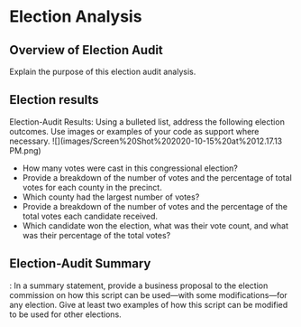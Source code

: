 # Election Analysis

## Overview of Election Audit
Explain the purpose of this election audit analysis.
## Election results 

Election-Audit Results: Using a bulleted list, address the following election outcomes. Use images or examples of your code as support where necessary.
![](images/Screen%20Shot%202020-10-15%20at%2012.17.13 PM.png)
  - How many votes were cast in this congressional election?
  - Provide a breakdown of the number of votes and the percentage of total votes for each county in the precinct.
  - Which county had the largest number of votes?
  - Provide a breakdown of the number of votes and the percentage of the total votes each candidate received.
  -   Which candidate won the election, what was their vote count, and what was their percentage of the total votes?
  
## Election-Audit Summary
: In a summary statement, provide a business proposal to the election commission on how this script can be used—with some modifications—for any election. Give at least two examples of how this script can be modified to be used for other elections.
